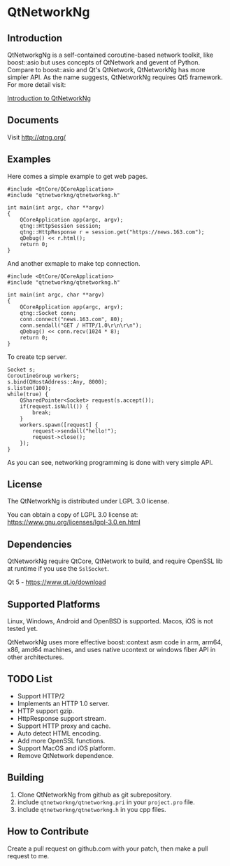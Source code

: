 QtNetworkNg
===========


Introduction
------------

QtNetworkgNg is a self-contained coroutine-based network toolkit, like boost::asio but uses concepts of QtNetwork and gevent of Python. Compare to boost::asio and Qt's QtNetwork, QtNetworkNg has more simpler API. As the name suggests, QtNetworkNg requires Qt5 framework. For more detail visit:

[Introduction to QtNetworkNg](http://qtng.org/intro.html)


Documents
---------

Visit http://qtng.org/

Examples
--------

Here comes a simple example to get web pages.

    #include <QtCore/QCoreApplication>
    #include "qtnetworkng/qtnetworkng.h"
    
    int main(int argc, char **argv)
    {
        QCoreApplication app(argc, argv);
        qtng::HttpSession session;
        qtng::HttpResponse r = session.get("https://news.163.com");
        qDebug() << r.html();
        return 0;
    }
    
And another exmaple to make tcp connection.

    #include <QtCore/QCoreApplication>
    #include "qtnetworkng/qtnetworkng.h"
    
    int main(int argc, char **argv)
    {
        QCoreApplication app(argc, argv);
        qtng::Socket conn;
        conn.connect("news.163.com", 80);
        conn.sendall("GET / HTTP/1.0\r\n\r\n");
        qDebug() << conn.recv(1024 * 8);
        return 0;
    }

To create tcp server.

    Socket s;
    CoroutineGroup workers;
    s.bind(QHostAddress::Any, 8000);
    s.listen(100);
    while(true) {
        QSharedPointer<Socket> request(s.accept());
        if(request.isNull()) {
            break;
        }
        workers.spawn([request] {
            request->sendall("hello!");
            request->close();
        });
    }
    
As you can see, networking programming is done with very simple API.

License
-------

The QtNetworkNg is distributed under LGPL 3.0 license.

You can obtain a copy of LGPL 3.0 license at: https://www.gnu.org/licenses/lgpl-3.0.en.html

Dependencies
------------

QtNetworkNg require QtCore, QtNetwork to build, and require OpenSSL lib at runtime if you use the `SslSocket`.

Qt 5 - https://www.qt.io/download

Supported Platforms
-----------------------

Linux, Windows, Android and OpenBSD is supported. Macos, iOS is not tested yet.

QtNetworkNg uses more effective boost::context asm code in arm, arm64, x86, amd64 machines, and uses native ucontext or windows fiber API in other architectures.


TODO List
---------

* Support HTTP/2
* Implements an HTTP 1.0 server.
* HTTP support gzip.
* HttpResponse support stream.
* Support HTTP proxy and cache.
* Auto detect HTML encoding.
* Add more OpenSSL functions.
* Support MacOS and iOS platform.
* Remove QtNetwork dependence.

Building
--------

1. Clone QtNetworkNg from github as git subrepository.
2. include `qtnetworkng/qtnetworkng.pri` in your `project.pro` file.
3. include `qtnetworkng/qtnetworkng.h` in you cpp files.

How to Contribute
-----------------

Create a pull request on github.com with your patch, then make a pull request to me.

